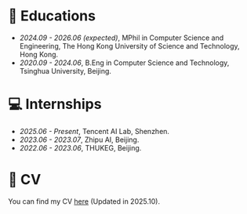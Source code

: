# 📖 Educations
- *2024.09 - 2026.06 (expected)*, MPhil in Computer Science and Engineering, The Hong Kong University of Science and Technology, Hong Kong.
- *2020.09 - 2024.06*, B.Eng in Computer Science and Technology, Tsinghua University, Beijing.

# 💻 Internships
- *2025.06 - Present*, Tencent AI Lab, Shenzhen.
- *2023.06 - 2023.07*, Zhipu AI, Beijing.
- *2022.06 - 2023.06*, THUKEG, Beijing.


# 📄 CV
You can find my CV [here](assets/CV.pdf) (Updated in 2025.10).